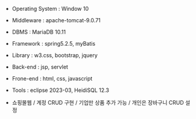 
- Operating System : Window 10
- Middleware : apache-tomcat-9.0.71
- DBMS : MariaDB 10.11
- Framework : spring5.2.5, myBatis
- Library : w3.css, bootstrap, jquery
- Back-end : jsp, servlet
- Frone-end : html, css, javascript
- Tools : eclipse 2023-03, HeidiSQL 12.3

- 쇼핑몰웹 / 계정 CRUD 구현 / 기업만 상품 추가 가능 / 개인은 장바구니 CRUD 설정
